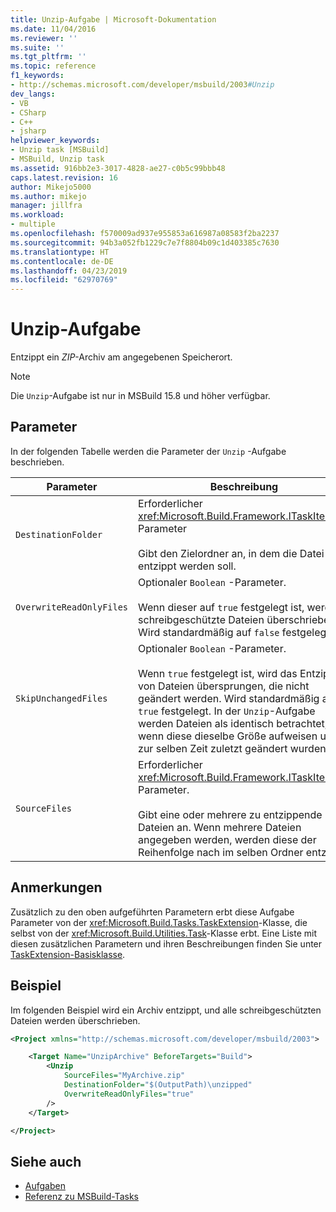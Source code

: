 ```yaml
---
title: Unzip-Aufgabe | Microsoft-Dokumentation
ms.date: 11/04/2016
ms.reviewer: ''
ms.suite: ''
ms.tgt_pltfrm: ''
ms.topic: reference
f1_keywords:
- http://schemas.microsoft.com/developer/msbuild/2003#Unzip
dev_langs:
- VB
- CSharp
- C++
- jsharp
helpviewer_keywords:
- Unzip task [MSBuild]
- MSBuild, Unzip task
ms.assetid: 916bb2e3-3017-4828-ae27-c0b5c99bbb48
caps.latest.revision: 16
author: Mikejo5000
ms.author: mikejo
manager: jillfra
ms.workload:
- multiple
ms.openlocfilehash: f570009ad937e955853a616987a08583f2ba2237
ms.sourcegitcommit: 94b3a052fb1229c7e7f8804b09c1d403385c7630
ms.translationtype: HT
ms.contentlocale: de-DE
ms.lasthandoff: 04/23/2019
ms.locfileid: "62970769"
---
```

# <a name="unzip-task"></a>Unzip-Aufgabe
Entzippt ein *ZIP*-Archiv am angegebenen Speicherort.

>[!NOTE]
>Die `Unzip`-Aufgabe ist nur in MSBuild 15.8 und höher verfügbar.

## <a name="parameters"></a>Parameter
 In der folgenden Tabelle werden die Parameter der `Unzip` -Aufgabe beschrieben.

|Parameter|Beschreibung|
|---------------|-----------------|
|`DestinationFolder`|Erforderlicher <xref:Microsoft.Build.Framework.ITaskItem>-Parameter<br /><br /> Gibt den Zielordner an, in dem die Datei entzippt werden soll.|
|`OverwriteReadOnlyFiles`|Optionaler `Boolean` -Parameter.<br /><br /> Wenn dieser auf `true` festgelegt ist, werden schreibgeschützte Dateien überschrieben. Wird standardmäßig auf `false` festgelegt.|
|`SkipUnchangedFiles`|Optionaler `Boolean` -Parameter.<br /><br /> Wenn `true` festgelegt ist, wird das Entzippen von Dateien übersprungen, die nicht geändert werden. Wird standardmäßig auf `true` festgelegt. In der `Unzip`-Aufgabe werden Dateien als identisch betrachtet, wenn diese dieselbe Größe aufweisen und zur selben Zeit zuletzt geändert wurden.|
|`SourceFiles`|Erforderlicher <xref:Microsoft.Build.Framework.ITaskItem>`[]`-Parameter.<br /><br /> Gibt eine oder mehrere zu entzippende Dateien an. Wenn mehrere Dateien angegeben werden, werden diese der Reihenfolge nach im selben Ordner entzippt.|

## <a name="remarks"></a>Anmerkungen
 Zusätzlich zu den oben aufgeführten Parametern erbt diese Aufgabe Parameter von der <xref:Microsoft.Build.Tasks.TaskExtension>-Klasse, die selbst von der <xref:Microsoft.Build.Utilities.Task>-Klasse erbt. Eine Liste mit diesen zusätzlichen Parametern und ihren Beschreibungen finden Sie unter [TaskExtension-Basisklasse](../msbuild/taskextension-base-class.md).

## <a name="example"></a>Beispiel
 Im folgenden Beispiel wird ein Archiv entzippt, und alle schreibgeschützten Dateien werden überschrieben.

```xml
<Project xmlns="http://schemas.microsoft.com/developer/msbuild/2003">

    <Target Name="UnzipArchive" BeforeTargets="Build">
        <Unzip
            SourceFiles="MyArchive.zip"
            DestinationFolder="$(OutputPath)\unzipped"
            OverwriteReadOnlyFiles="true"
        />
    </Target>

</Project>
```

## <a name="see-also"></a>Siehe auch
- [Aufgaben](../msbuild/msbuild-tasks.md)
- [Referenz zu MSBuild-Tasks](../msbuild/msbuild-task-reference.md)
